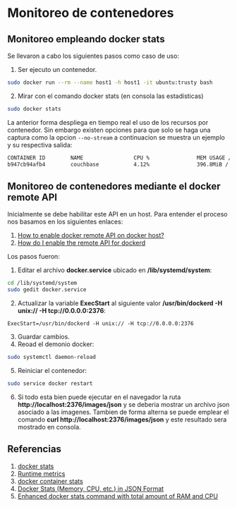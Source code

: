 # Monitoreo de contenedores #

## Monitoreo empleando docker stats ##

Se llevaron a cabo los siguientes pasos como caso de uso:

1. Ser ejecuto un contenedor.

```bash
sudo docker run --rm --name host1 -h host1 -it ubuntu:trusty bash
```

2. Mirar con el comando docker stats (en consola las estadisticas)

```bash
sudo docker stats
```

La anterior forma despliega en tiempo real el uso de los recursos por contenedor. Sin embargo existen opciones para que solo se haga una
captura como la opcion ```--no-stream``` a continuacion se muestra un ejemplo y su respectiva salida:

```bash
CONTAINER ID        NAME                CPU %               MEM USAGE / LIMIT     MEM %               NET I/O             BLOCK I/O           PIDS
b947cb94afb4        couchbase           4.12%               396.8MiB / 7.689GiB   5.04%               9.59kB / 0B         0B / 1.02MB         220
```

## Monitoreo de contenedores mediante el docker remote API ##

Inicialmente se debe habilitar este API en un host. Para entender el proceso nos basamos en los siguientes enlaces:
1. [How to enable docker remote API on docker host?](https://medium.com/@ssmak/how-to-enable-docker-remote-api-on-docker-host-7b73bd3278c6)
2. [How do I enable the remote API for dockerd](https://success.docker.com/article/how-do-i-enable-the-remote-api-for-dockerd)

Los pasos fueron:
1. Editar el archivo **docker.service** ubicado en **/lib/systemd/system**:

```bash
cd /lib/systemd/system
sudo gedit docker.service
```
2. Actualizar la variable **ExecStart** al siguiente valor **/usr/bin/dockerd -H unix:// -H tcp://0.0.0.0:2376**: 

```
ExecStart=/usr/bin/dockerd -H unix:// -H tcp://0.0.0.0:2376
```

3. Guardar cambios.
4. Reoad el demonio docker:

```bash
sudo systemctl daemon-reload
```

5. Reiniciar el contenedor:

```bash
sudo service docker restart
```
6. Si todo esta bien puede ejecutar en el navegador la ruta **http://localhost:2376/images/json** y se deberia mostrar un archivo json asociado a las imagenes. Tambien de forma alterna se puede emplear el comando **curl http://localhost:2376/images/json** y este resultado sera mostrado en consola.

## Referencias ##
1. [docker stats](https://docs.docker.com/engine/reference/commandline/stats/)
2. [Runtime metrics](https://docs.docker.com/config/containers/runmetrics/)
3. [docker container stats](https://docs.docker.com/engine/reference/commandline/container_stats/)
4. [Docker Stats (Memory, CPU, etc.) in JSON Format](https://kylewbanks.com/blog/docker-stats-memory-cpu-in-json-format)
5. [Enhanced docker stats command with total amount of RAM and CPU](https://stackoverflow.com/questions/47331106/enhanced-docker-stats-command-with-total-amount-of-ram-and-cpu)
